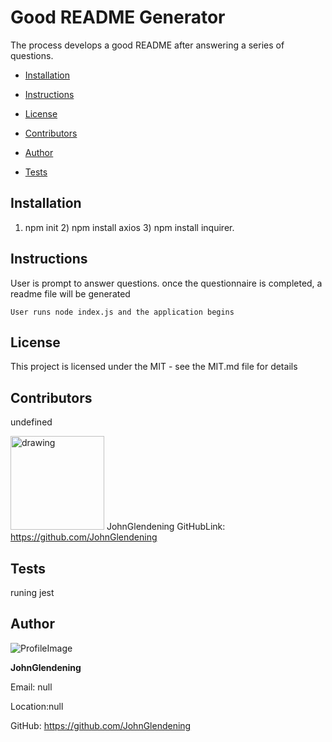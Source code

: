 
# Good README Generator 
The process develops a good README after answering a series of questions.

* [Installation](#Installation)

* [Instructions](#Instructions)

* [License](#License)

* [Contributors](#Contributors)

* [Author](#Author)

* [Tests](#Tests)
## Installation
1) npm init 2) npm install axios 3) npm install inquirer.
## Instructions
User is prompt to answer questions. once the questionnaire is completed, a readme file will be generated
```
User runs node index.js and the application begins
```
## License 
This project is licensed under the MIT - see the MIT.md file for details
## Contributors
undefined
            
 <img src="https://avatars0.githubusercontent.com/u/66345555?v=4" alt="drawing" width="150" display="inline"/> JohnGlendening  GitHubLink: https://github.com/JohnGlendening
## Tests
runing jest
## Author 

![ProfileImage](https://avatars0.githubusercontent.com/u/66345555?v=4)

**JohnGlendening**

Email: null

Location:null

GitHub: https://github.com/JohnGlendening
